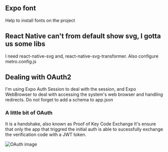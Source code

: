 ## Expo font
Help to install fonts on the project

## React Native can't from default show svg, I gotta us some libs
I need react-native-svg and, react-native-svg-transformer. Also configure metro.config.js

## Dealing with OAuth2
I'm using Expo Auth Session to deal with the session, and
Expo WebBrowser to deal with accessing the system's web browser and handling redirects.
Do not forget to add a schema to app.json

### A little bit of OAuth
It is a handshake, also known as Proof of Key Code Exchange
It's ensure that only the app that triggred the initial auth is able to sucessfully
exchange the verification code with a JWT token.

![OAuth image](/assets/OAuth.png)
